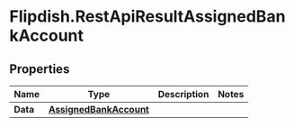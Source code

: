# Flipdish.RestApiResultAssignedBankAccount

## Properties

Name | Type | Description | Notes
------------ | ------------- | ------------- | -------------
**Data** | [**AssignedBankAccount**](AssignedBankAccount.md) |  | 


